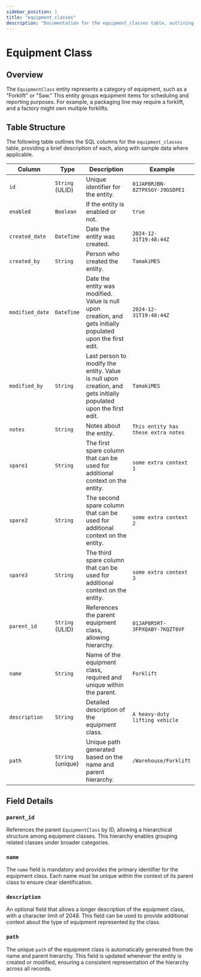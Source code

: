 ```yaml
---
sidebar_position: 1
title: "equipment_classes"
description: "Documentation for the equipment_classes table, outlining its columns and structure."
---
```


# Equipment Class

## Overview

The `EquipmentClass` entity represents a category of equipment, such as a "Forklift" or "Saw." This entity groups
equipment items for scheduling and reporting purposes. For example, a packaging line may require a forklift, and a
factory might own multiple forklifts.

## Table Structure

The following table outlines the SQL columns for the `equipment_classes` table, providing a brief description of each,
along with sample data where applicable.

| Column          | Type              | Description                                                                                                      | Example                             |
|-----------------|-------------------|------------------------------------------------------------------------------------------------------------------|-------------------------------------|
| `id`            | `String` (ULID)   | Unique identifier for the entity.                                                                                | `01JAP8RJBN-8ZTPXSGY-J9GSDPE1`      |
| `enabled`       | `Boolean`         | If the entity is enabled or not.                                                                                 | `true`                              |
| `created_date`  | `DateTime`        | Date the entity was created.                                                                                     | `2024-12-31T19:48:44Z`              |
| `created_by`    | `String`          | Person who created the entity.                                                                                   | `TamakiMES`                         |
| `modified_date` | `DateTime`        | Date the entity was modified. Value is null upon creation, and gets initially populated upon the first edit.     | `2024-12-31T19:48:44Z`              |
| `modified_by`   | `String`          | Last person to modify the entity. Value is null upon creation, and gets initially populated upon the first edit. | `TamakiMES`                         |
| `notes`         | `String`          | Notes about the entity.                                                                                          | `This entity has these extra notes` |
| `spare1`        | `String`          | The first spare column that can be used for additional context on the entity.                                    | `some extra context 1`              |
| `spare2`        | `String`          | The second spare column that can be used for additional context on the entity.                                   | `some extra context 2`              |
| `spare3`        | `String`          | The third spare column that can be used for additional context on the entity.                                    | `some extra context 3`              |
| `parent_id`     | `String` (ULID)   | References the parent equipment class, allowing hierarchy.                                                       | `01JAP8R5RT-3FPXQABY-7KQZT6VF`      |
| `name`          | `String`          | Name of the equipment class, required and unique within the parent.                                              | `Forklift`                          |
| `description`   | `String`          | Detailed description of the equipment class.                                                                     | `A heavy-duty lifting vehicle`      |
| `path`          | `String` (unique) | Unique path generated based on the name and parent hierarchy.                                                    | `/Warehouse/Forklift`               |

## Field Details

### `parent_id`

References the parent `EquipmentClass` by ID, allowing a hierarchical structure among equipment classes. This hierarchy
enables grouping related classes under broader categories.

### `name`

The `name` field is mandatory and provides the primary identifier for the equipment class. Each name must be unique
within the context of its parent class to ensure clear identification.

### `description`

An optional field that allows a longer description of the equipment class, with a character limit of 2048. This field
can be used to provide additional context about the type of equipment represented by the class.

### `path`

The unique `path` of the equipment class is automatically generated from the name and parent hierarchy. This field is
updated whenever the entity is created or modified, ensuring a consistent representation of the hierarchy across all
records.
